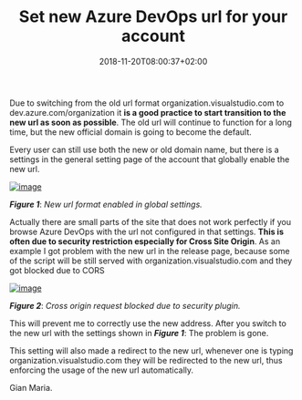 ﻿---
title: "Set new Azure DevOps url for your account"
description: ""
date: 2018-11-20T08:00:37+02:00
draft: false
tags: [Azure Devops]
categories: [Azure DevOps]
---
Due to switching from the old url format organization.visualstudio.com to dev.azure.com/organization it  **is a good practice to start transition to the new url as soon as possible**. The old url will continue to function for a long time, but the new official domain is going to become the default.

Every user can still use both the new or old domain name, but there is a settings in the general setting page of the account that globally enable the new url.

[![image](http://www.codewrecks.com/blog/wp-content/uploads/2018/11/image_thumb-7.png "image")](http://www.codewrecks.com/blog/wp-content/uploads/2018/11/image-7.png)

 ***Figure 1***: *New url format enabled in global settings.*

Actually there are small parts of the site that does not work perfectly if you browse Azure DevOps with the url not configured in that settings.  **This is often due to security restriction especially for Cross Site Origin**. As an example I got problem with the new url in the release page, because some of the script will be still served with organization.visualstudio.com and they got blocked due to CORS

[![image](http://www.codewrecks.com/blog/wp-content/uploads/2018/11/image_thumb-8.png "image")](http://www.codewrecks.com/blog/wp-content/uploads/2018/11/image-8.png)

 ***Figure 2***: *Cross origin request blocked due to security plugin.*

This will prevent me to correctly use the new address. After you switch to the new url with the settings shown in  ***Figure 1***: The problem is gone.

This setting will also made a redirect to the new url, whenever one is typing organization.visualstudio.com they will be redirected to the new url, thus enforcing the usage of the new url automatically.

Gian Maria.
